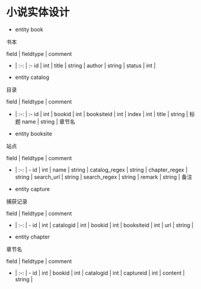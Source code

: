 
# 小说实体设计

* entity book

书本

field | fieldtype | comment
- | :-: | :-
id | int | 
title | string |
author | string | 
status | int | 


* entity catalog

目录

field | fieldtype | comment
- | :-: | :-
id | int | 
bookid | int | 
booksiteid | int | 
index | int | 
title | string | 标题
name | string | 章节名

* entity booksite

站点

field | fieldtype | comment
- | :-: | -
id | int | 
name | string |
catalog_regex | string | 
chapter_regex | string | 
search_url | string | 
search_regex | string | 
remark | string | 备注

* entity capture

捕获记录

field | fieldtype | comment
- | :-: | -
id | int | 
catalogid | int | 
bookid | int | 
booksiteid | int | 
url | string | 

* entity chapter 

章节名

field | fieldtype | comment
- | :-: | -
id | int | 
bookid | int | 
catalogid | int | 
captureid | int | 
content | string | 



